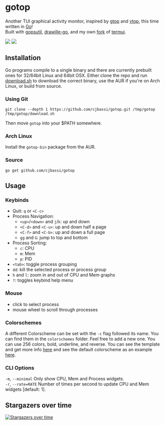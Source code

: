 # gotop

Another TUI graphical activity monitor, inspired by [gtop](https://github.com/aksakalli/gtop) and [vtop](https://github.com/MrRio/vtop), this time written in [Go](https://golang.org/)!  
Built with [gopsutil](https://github.com/shirou/gopsutil), [drawille-go](https://github.com/exrook/drawille-go), and my own [fork](https://github.com/cjbassi/termui) of [termui](https://github.com/gizak/termui).

<img src="https://github.com/cjbassi/gotop/blob/master/media/demo.gif" />
<img src="https://github.com/cjbassi/gotop/blob/master/media/minimal.png" />


## Installation

Go programs compile to a single binary and there are currently prebuilt ones for 32/64bit Linux and 64bit OSX. Either clone the repo and run [download.sh](https://github.com/cjbassi/gotop/blob/master/download.sh) to download the correct binary, use the AUR if you're on Arch Linux, or build from source.

### Using Git

```
git clone --depth 1 https://github.com/cjbassi/gotop.git /tmp/gotop
/tmp/gotop/download.sh
```

Then move `gotop` into your $PATH somewhere.


### Arch Linux

Install the `gotop-bin` package from the AUR.

### Source

```
go get github.com/cjbassi/gotop
```


## Usage

### Keybinds

* Quit: `q` or `<C-c>`
* Process Navigation:
    * `<up>`/`<down>` and `j`/`k`: up and down
    * `<C-d>` and `<C-u>`: up and down half a page
    * `<C-f>` and `<C-b>`: up and down a full page
    * `gg` and `G`: jump to top and bottom
* Process Sorting:
    * `c`: CPU
    * `m`: Mem
    * `p`: PID
* `<tab>`: toggle process grouping
* `dd`: kill the selected process or process group
* `h` and `l`: zoom in and out of CPU and Mem graphs
* `?`: toggles keybind help menu


### Mouse

* click to select process
* mouse wheel to scroll through processes


### Colorschemes

A different Colorscheme can be set with the `-c` flag followed its name. You can find them in the `colorschemes` folder.
Feel free to add a new one. You can use 256 colors, bold, underline, and reverse. You can see the template and get more info [here](https://github.com/cjbassi/gotop/blob/master/colorschemes/template.go) and see the default colorscheme as an example [here](https://github.com/cjbassi/gotop/blob/master/colorschemes/default.go).


### CLI Options

`-m`, `--minimal`         Only show CPU, Mem and Process widgets.  
`-r`, `--rate=RATE`       Number of times per second to update CPU and Mem widgets [default: 1].

## Stargazers over time

[![Stargazers over time](https://starcharts.herokuapp.com/cjbassi/gotop.svg)](https://starcharts.herokuapp.com/cjbassi/gotop)
